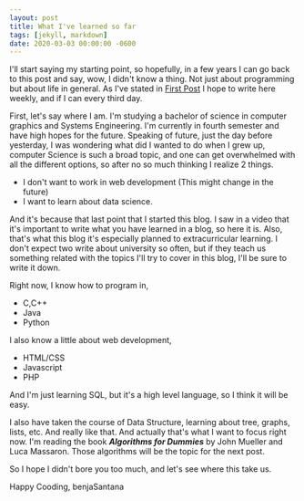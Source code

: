 ```yaml
---
layout: post
title: What I've learned so far
tags: [jekyll, markdown]
date: 2020-03-03 00:00:00 -0600
---
```


I'll start saying my starting point, so hopefully, in a few years I can go back to this post and say, wow, I didn't know a thing. Not just about programming but about life in general. As I've stated in [First Post][first-post] I hope to write here weekly, and if I can every third day.

First, let's say where I am. I'm studying a bachelor of science in computer graphics and Systems Engineering. I'm currently in fourth semester and have high hopes for the future. Speaking of future, just the day before yesterday, I was wondering what did I wanted to do when I grew up, computer Science is such a broad topic, and one can get overwhelmed with all the different options, so after no so much thinking I realize 2 things.

* I don't want to work in web development (This might change in the future)
* I want to learn about data science.

And it's because that last point that I started this blog. I saw in a video that it's important to write what you have learned in a blog, so here it is. Also, that's what this blog it's especially planned to extracurricular learning. I don't expect two write about university so often, but if they teach us something related with the topics I'll try to cover in this blog, I'll be sure to write it down.

Right now, I know how to program in,

* C,C++
* Java
* Python

I also know a little about web development,

* HTML/CSS
* Javascript
* PHP

And I'm just learning SQL, but it's a high level language, so I think it will be easy.

I also have taken the course of Data Structure, learning about tree, graphs, lists, etc. And really like that. And actually that's what I want to focus right now. I'm reading the book **_Algorithms for Dummies_** by John Mueller and Luca Massaron. Those algorithms will be the topic for the next post.

So I hope I didn't bore you too much, and let's see where this take us.

Happy Cooding,
benjaSantana

 
[first-post]: https://benjasantana.github.io/python/2020/03/02/first-post.html

